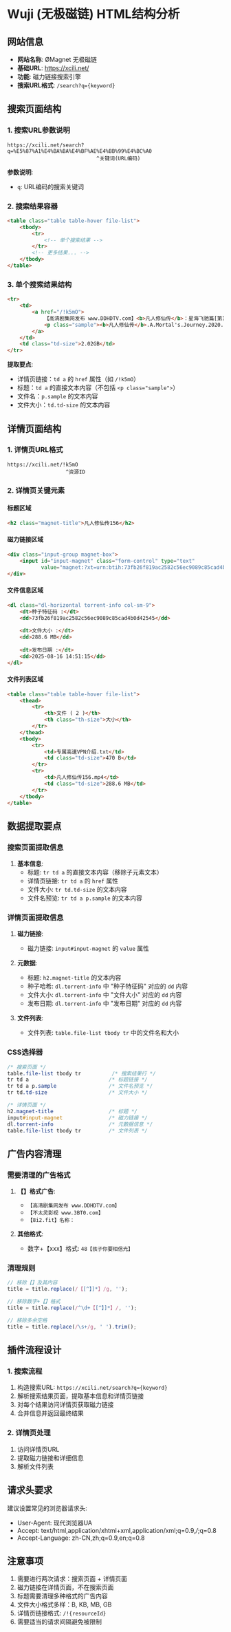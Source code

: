 # Wuji (无极磁链) HTML结构分析

## 网站信息

- **网站名称**: ØMagnet 无极磁链
- **基础URL**: https://xcili.net/
- **功能**: 磁力链接搜索引擎
- **搜索URL格式**: `/search?q={keyword}`

## 搜索页面结构

### 1. 搜索URL参数说明

```
https://xcili.net/search?q=%E5%87%A1%E4%BA%BA%E4%BF%AE%E4%BB%99%E4%BC%A0
                             ^关键词(URL编码)
```

**参数说明**:
- `q`: URL编码的搜索关键词

### 2. 搜索结果容器

```html
<table class="table table-hover file-list">
    <tbody>
        <tr>
            <!-- 单个搜索结果 -->
        </tr>
        <!-- 更多结果... -->
    </tbody>
</table>
```

### 3. 单个搜索结果结构

```html
<tr>
    <td>
        <a href="/!k5mO">
            【高清剧集网发布 www.DDHDTV.com】<b>凡人修仙传</b>：星海飞驰篇[第103集][国语配音+中文字幕]...
            <p class="sample"><b>凡人修仙传</b>.A.Mortal's.Journey.2020.E103.2160p.WEB-DL.H264.AAC-ColorWEB.mp4</p>
        </a>
    </td>
    <td class="td-size">2.02GB</td>
</tr>
```

**提取要点**:
- 详情页链接：`td a` 的 `href` 属性（如 `/!k5mO`）
- 标题：`td a` 的直接文本内容（不包括 `<p class="sample">`）
- 文件名：`p.sample` 的文本内容
- 文件大小：`td.td-size` 的文本内容

## 详情页面结构

### 1. 详情页URL格式
```
https://xcili.net/!k5mO
                   ^资源ID
```

### 2. 详情页关键元素

#### 标题区域
```html
<h2 class="magnet-title">凡人修仙传156</h2>
```

#### 磁力链接区域
```html
<div class="input-group magnet-box">
    <input id="input-magnet" class="form-control" type="text" 
           value="magnet:?xt=urn:btih:73fb26f819ac2582c56ec9089c85cad4b0d42545&dn=..." />
</div>
```

#### 文件信息区域
```html
<dl class="dl-horizontal torrent-info col-sm-9">
    <dt>种子特征码 :</dt>  
    <dd>73fb26f819ac2582c56ec9089c85cad4b0d42545</dd>
    
    <dt>文件大小 :</dt> 
    <dd>288.6 MB</dd>
    
    <dt>发布日期 :</dt>  
    <dd>2025-08-16 14:51:15</dd>
</dl>
```

#### 文件列表区域
```html
<table class="table table-hover file-list">
    <thead>
        <tr>
            <th>文件 ( 2 )</th>
            <th class="th-size">大小</th>
        </tr>
    </thead>
    <tbody>
        <tr>
            <td>专属高速VPN介绍.txt</td>
            <td class="td-size">470 B</td>
        </tr>
        <tr>
            <td>凡人修仙传156.mp4</td>
            <td class="td-size">288.6 MB</td>
        </tr>
    </tbody>
</table>
```

## 数据提取要点

### 搜索页面提取信息

1. **基本信息**:
   - 标题: `tr td a` 的直接文本内容（移除子元素文本）
   - 详情页链接: `tr td a` 的 `href` 属性
   - 文件大小: `tr td.td-size` 的文本内容
   - 文件名预览: `tr td a p.sample` 的文本内容

### 详情页面提取信息

1. **磁力链接**:
   - 磁力链接: `input#input-magnet` 的 `value` 属性

2. **元数据**:
   - 标题: `h2.magnet-title` 的文本内容
   - 种子哈希: `dl.torrent-info` 中 "种子特征码" 对应的 `dd` 内容
   - 文件大小: `dl.torrent-info` 中 "文件大小" 对应的 `dd` 内容
   - 发布日期: `dl.torrent-info` 中 "发布日期" 对应的 `dd` 内容

3. **文件列表**:
   - 文件列表: `table.file-list tbody tr` 中的文件名和大小

### CSS选择器

```css
/* 搜索页面 */
table.file-list tbody tr          /* 搜索结果行 */
tr td a                          /* 标题链接 */
tr td a p.sample                 /* 文件名预览 */
tr td.td-size                    /* 文件大小 */

/* 详情页面 */
h2.magnet-title                  /* 标题 */
input#input-magnet               /* 磁力链接 */
dl.torrent-info                  /* 元数据信息 */
table.file-list tbody tr         /* 文件列表 */
```

## 广告内容清理

### 需要清理的广告格式

1. **【】格式广告**:
   - `【高清剧集网发布 www.DDHDTV.com】`
   - `【不太灵影视 www.3BT0.com】`
   - `【8i2.fit】名称：`

2. **其他格式**:
   - 数字+【xxx】格式: `48【孩子你要相信光】`

### 清理规则

```javascript
// 移除【】及其内容
title = title.replace(/【[^】]*】/g, '');

// 移除数字+【】格式
title = title.replace(/^\d+【[^】]*】/, '');

// 移除多余空格
title = title.replace(/\s+/g, ' ').trim();
```

## 插件流程设计

### 1. 搜索流程
1. 构造搜索URL: `https://xcili.net/search?q={keyword}`
2. 解析搜索结果页面，提取基本信息和详情页链接
3. 对每个结果访问详情页获取磁力链接
4. 合并信息并返回最终结果

### 2. 详情页处理
1. 访问详情页URL
2. 提取磁力链接和详细信息
3. 解析文件列表

## 请求头要求

建议设置常见的浏览器请求头:
- User-Agent: 现代浏览器UA
- Accept: text/html,application/xhtml+xml,application/xml;q=0.9,*/*;q=0.8
- Accept-Language: zh-CN,zh;q=0.9,en;q=0.8

## 注意事项

1. 需要进行两次请求：搜索页面 + 详情页面
2. 磁力链接在详情页面，不在搜索页面
3. 标题需要清理多种格式的广告内容
4. 文件大小格式多样：B, KB, MB, GB
5. 详情页链接格式: `/!{resourceId}`
6. 需要适当的请求间隔避免被限制